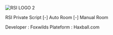 ![RSI LOGO 2](https://github.com/ardypratamaa/privatescript/assets/101851323/fa7386bf-3d91-4d7c-9073-593deb5c1fb6)

RSI Private Script
[-] Auto Room
[-] Manual Room

Developer : Foxwilds
Plateform : Haxball.com

